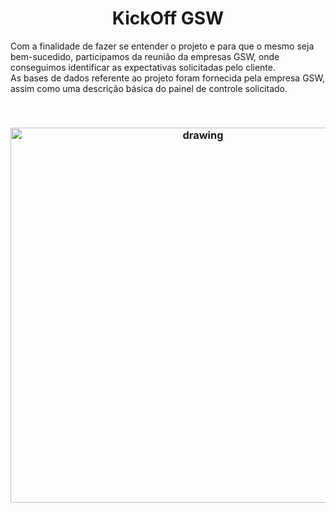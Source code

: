 
<h1 align="center">  KickOff GSW </h1>

 Com a finalidade de fazer se entender o projeto e para que o mesmo seja bem-sucedido,
 participamos da reunião da empresas GSW, onde conseguimos identificar as expectativas solicitadas pelo cliente.
 <br/>
 As bases de dados referente ao projeto foram fornecida pela empresa GSW, assim como uma descrição básica do painel de controle solicitado.  

 <br/>

 <h3 align = "center">  <img src="https://user-images.githubusercontent.com/73767256/112736680-42b20880-8f33-11eb-9248-bdc0a868a882.gif"   alt="drawing" width =600 </h3>